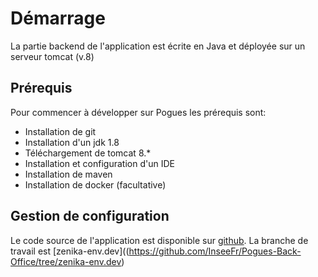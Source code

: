 # Démarrage

La partie backend de l'application est écrite en Java et déployée sur un serveur tomcat (v.8)

## Prérequis

Pour commencer à développer sur Pogues les prérequis sont:

 - Installation de git
 - Installation d'un jdk 1.8
 - Téléchargement de tomcat 8.*
 - Installation et configuration d'un IDE
 - Installation de maven
 - Installation de docker (facultative)
 
    
## Gestion de configuration    
 
Le code source de l'application est disponible sur [github](https://github.com/InseeFr/Pogues-Back-Off).
La branche de travail est [zenika-env.dev]((https://github.com/InseeFr/Pogues-Back-Office/tree/zenika-env.dev)
 
 
 